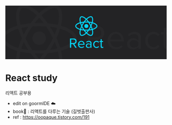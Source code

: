 ![img](./react.jpg)
# React study
리액트 공부용  
- edit on goormIDE ☁️
- book📖 : 리액트를 다루는 기술 (길벗출판사)  
- ref : https://oopaque.tistory.com/191
